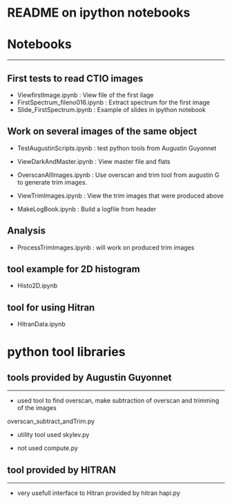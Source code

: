 README on ipython notebooks
============================


# Notebooks
---------------

## First tests to read CTIO images


- ViewfirstImage.ipynb : View file of the first ilage
- FirstSpectrum_fileno016.ipynb : Extract spectrum for the first image	
- Slide_FirstSpectrum.ipynb : Example of slides in ipython notebook

## Work on several images of the same object

- TestAugustinScripts.ipynb : test python tools from Augustin Guyonnet

- ViewDarkAndMaster.ipynb : View master file and flats

- OverscanAllImages.ipynb : Use overscan and trim tool from augustin G to generate trim images.

- ViewTrimImages.ipynb : View the trim images that were produced above
- MakeLogBook.ipynb : Build a logfile from header		


## Analysis

- ProcessTrimImages.ipynb : will work on produced trim images



## tool example for 2D histogram
- Histo2D.ipynb


## tool for using Hitran
- HitranData.ipynb		




# python tool libraries

## tools provided by Augustin Guyonnet
-----------------------------------


- used tool to find overscan, make subtraction of overscan and trimming 
of the images
			
overscan_subtract_andTrim.py

- utility tool used
skylev.py

- not used
compute.py


## tool provided by HITRAN
---------------------------

- very usefull interface to Hitran provided by hitran
hapi.py
